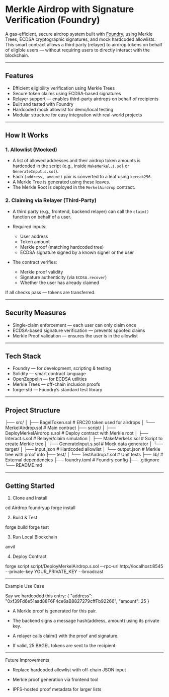 # Merkle Airdrop with Signature Verification (Foundry)

A gas-efficient, secure airdrop system built with [Foundry](https://book.getfoundry.sh/), using Merkle Trees, ECDSA cryptographic signatures, and mock hardcoded allowlists. This smart contract allows a third party (relayer) to airdrop tokens on behalf of eligible users — without requiring users to directly interact with the blockchain.

---

## Features

- Efficient eligibility verification using Merkle Trees  
- Secure token claims using ECDSA-based signatures  
- Relayer support — enables third-party airdrops on behalf of recipients  
- Built and tested with Foundry  
- Hardcoded mock allowlist for demo/local testing  
- Modular structure for easy integration with real-world projects

---

## How It Works

### 1. Allowlist (Mocked)

- A list of allowed addresses and their airdrop token amounts is hardcoded in the script (e.g., inside `MakeMerkel.s.sol` or `GenerateInput.s.sol`).
- Each `(address, amount)` pair is converted to a leaf using `keccak256`.
- A Merkle Tree is generated using these leaves.
- The Merkle Root is deployed in the `MerkelAirdrop` contract.

### 2. Claiming via Relayer (Third-Party)

- A third party (e.g., frontend, backend relayer) can call the `claim()` function on behalf of a user.
- Required inputs:
  - User address
  - Token amount
  - Merkle proof (matching hardcoded tree)
  - ECDSA signature signed by a known signer or the user

- The contract verifies:
  - Merkle proof validity
  - Signature authenticity (via `ECDSA.recover`)
  - Whether the user has already claimed

If all checks pass — tokens are transferred.

---

## Security Measures

- Single-claim enforcement — each user can only claim once  
- ECDSA-based signature verification — prevents spoofed claims  
- Merkle Proof validation — ensures the user is in the allowlist

---

## Tech Stack

- Foundry — for development, scripting & testing  
- Solidity — smart contract language  
- OpenZeppelin — for ECDSA utilities  
- Merkle Trees — off-chain inclusion proofs  
- forge-std — Foundry’s standard test library

---

## Project Structure

├── src/
│ ├── BagelToken.sol # ERC20 token used for airdrops
│ └── MerkelAirdrop.sol # Main contract
├── script/
│ ├── DeployMerkelAirdrop.s.sol # Deploy contract with Merkle root
│ ├── Interact.s.sol # Relayer/claim simulation
│ ├── MakeMerkel.s.sol # Script to create Merkle tree
│ ├── GenerateInput.s.sol # Mock data generator
│ └── target/
│ ├── input.json # Hardcoded allowlist
│ └── output.json # Merkle tree with proof info
├── test/
│ └── TestAirdrop.t.sol # Unit tests
├── lib/ # External dependencies
├── foundry.toml # Foundry config
├── .gitignore
└── README.md

---


## Getting Started

1. Clone and Install

cd Airdrop
foundryup
forge install

2. Build & Test

forge build
forge test

3. Run Local Blockchain

anvil

4. Deploy Contract

forge script script/DeployMerkelAirdrop.s.sol --rpc-url http://localhost:8545 --private-key YOUR_PRIVATE_KEY --broadcast

---

Example Use Case

Say we hardcoded this entry:
{
  "address": "0xf39Fd6e51aad88F6F4ce6aB8827279cffFb92266",
  "amount": 25
}

- A Merkle proof is generated for this pair.

- The backend signs a message hash(address, amount) using its private key.

- A relayer calls claim() with the proof and signature.

- If valid, 25 BAGEL tokens are sent to the recipient.

--- 

Future Improvements

- Replace hardcoded allowlist with off-chain JSON input

- Merkle proof generation via frontend tool

- IPFS-hosted proof metadata for larger lists

